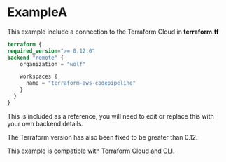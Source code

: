# ExampleA

This example include a connection to the Terraform Cloud in **terraform.tf**

``` terraform
terraform {
required_version=">= 0.12.0"
backend "remote" {
    organization = "wolf"

    workspaces {
      name = "terraform-aws-codepipeline"
    }
  }
}
```

This is included as a reference, you will need to edit or replace this with your own backend details.

The Terraform version has also been fixed to be greater than 0.12.

This example is compatible with Terraform Cloud and CLI.
